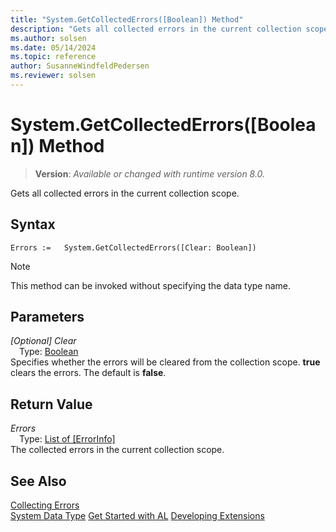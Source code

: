 ```yaml
---
title: "System.GetCollectedErrors([Boolean]) Method"
description: "Gets all collected errors in the current collection scope."
ms.author: solsen
ms.date: 05/14/2024
ms.topic: reference
author: SusanneWindfeldPedersen
ms.reviewer: solsen
---
```

[//]: # (START>DO_NOT_EDIT)
[//]: # (IMPORTANT:Do not edit any of the content between here and the END>DO_NOT_EDIT.)
[//]: # (Any modifications should be made in the .xml files in the ModernDev repo.)
# System.GetCollectedErrors([Boolean]) Method
> **Version**: _Available or changed with runtime version 8.0._

Gets all collected errors in the current collection scope.


## Syntax
```AL
Errors :=   System.GetCollectedErrors([Clear: Boolean])
```
> [!NOTE]
> This method can be invoked without specifying the data type name.
## Parameters
*[Optional] Clear*  
&emsp;Type: [Boolean](../boolean/boolean-data-type.md)  
Specifies whether the errors will be cleared from the collection scope. **true** clears the errors. The default is **false**.  


## Return Value
*Errors*  
&emsp;Type: [List of [ErrorInfo]](../list/list-data-type.md)  
The collected errors in the current collection scope.


[//]: # (IMPORTANT: END>DO_NOT_EDIT)
## See Also

[Collecting Errors](../../devenv-error-collection.md)  
[System Data Type](system-data-type.md)
[Get Started with AL](../../devenv-get-started.md)
[Developing Extensions](../../devenv-dev-overview.md)